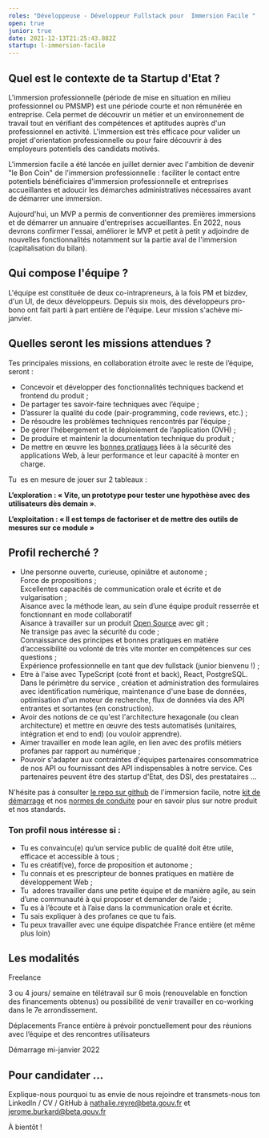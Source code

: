 ```yaml
---
roles: "Développeuse - Développeur Fullstack pour  Immersion Facile "
open: true
junior: true
date: 2021-12-13T21:25:43.882Z
startup: l-immersion-facile
---
```

## Quel est le contexte de ta Startup d'Etat ?

L'immersion professionnelle (période de mise en situation en milieu professionnel  ou PMSMP) est une période courte et non rémunérée en entreprise. Cela permet de découvrir un métier et un environnement de travail tout en vérifiant des compétences et aptitudes auprès d'un professionnel en activité.  L'immersion est  très efficace pour valider un projet d'orientation professionnelle ou  pour faire découvrir à des employeurs potentiels des candidats motivés.  

L'immersion facile a été lancée en juillet dernier avec l'ambition de devenir "le Bon Coin" de l'immersion professionnelle : faciliter le contact entre potentiels bénéficiaires d'immersion professionnelle et entreprises accueillantes et adoucir  les démarches administratives nécessaires avant de démarrer une immersion. 

Aujourd'hui, un MVP a permis de conventionner des premières immersions et de démarrer un annuaire d'entreprises accueillantes. En 2022, nous devrons confirmer l'essai, améliorer le MVP et petit à petit y adjoindre de nouvelles fonctionnalités notamment sur la partie aval de l'immersion (capitalisation du bilan). 

## Qui compose l'équipe ?

L'équipe est constituée de deux co-intrapreneurs, à la fois PM et bizdev, d'un UI, de deux développeurs. Depuis  six mois, des développeurs pro-bono ont fait parti à part entière de l'équipe. Leur mission s'achève mi-janvier. 

## Quelles seront les missions attendues ?

Tes principales missions, en collaboration étroite avec le reste de l’équipe, seront :

* Concevoir et développer des fonctionnalités techniques backend et frontend du produit ;
* De partager tes savoir-faire techniques avec l’équipe  ;
* D’assurer la qualité du code  (pair-programming, code reviews, etc.) ;
* De résoudre les problèmes techniques rencontrés par l’équipe ;
* De gérer l’hébergement et le déploiement de l’application (OVH) ;
* De produire et maintenir la documentation technique du produit ;
* De mettre en œuvre les [bonnes pratiques](https://doc.incubateur.net/communaute/gerer-sa-startup-detat-ou-de-territoires-au-quotidien/la-vie-dune-se/construction/kit-de-demarrage) liées à la sécurité des applications Web, à leur performance et leur capacité à monter en charge.

Tu  es en mesure de jouer sur 2 tableaux :

**L’exploration : « Vite, un prototype pour tester une hypothèse avec des utilisateurs dès demain »**.

**L’exploitation : « Il est temps de factoriser et de mettre des outils de mesures sur ce module »**

## Profil recherché ?

* Une personne ouverte, curieuse,  opiniâtre et autonome ;\
  Force de propositions ;\
  Excellentes capacités de communication orale et écrite et de vulgarisation ;\
  Aisance avec la méthode lean, au sein d’une équipe produit resserrée et fonctionnant en mode collaboratif \
  Aisance à travailler sur un produit [Open Source](https://github.com/MTES-MCT/acceslibre) avec git ;\
  Ne transige pas avec la sécurité du code ;\
  Connaissance des principes et bonnes pratiques en matière d’accessibilité  ou volonté de très vite monter en compétences sur ces questions ;\
  Expérience professionnelle en tant que dev fullstack (junior bienvenu !) ;
* Etre à l'aise avec TypeScript (coté front et back), React, PostgreSQL. Dans le  périmètre du service ,  création et administration des formulaires avec identification numérique, maintenance d'une base de données, optimisation d'un moteur de recherche, flux de données via des API entrantes et sortantes (en construction).
* Avoir des notions de ce qu'est l'architecture hexagonale (ou clean architecture) et  mettre en œuvre des tests automatisés (unitaires, intégration et end to end)  (ou vouloir apprendre).
* Aimer travailler en mode lean agile, en lien avec des profils métiers profanes par rapport au numérique ;
* Pouvoir s'adapter aux contraintes d'équipes partenaires consommatrice de nos API ou fournissant des API indispensables à notre service. Ces partenaires peuvent être des startup d'Etat, des DSI, des prestataires ...

N'hésite pas à consulter  [le repo sur github](https://github.com/betagouv/l-immersion-facile) de l'immersion facile, notre [kit de démarrage](https://doc.incubateur.net/communaute/gerer-sa-startup-detat-ou-de-territoires-au-quotidien/la-vie-dune-se/construction/kit-de-demarrage) et nos [normes de conduite](https://doc.incubateur.net/communaute/travailler-a-beta-gouv/culture/normes-de-conduite) pour en savoir plus sur  notre produit et nos standards.

### Ton profil nous intéresse si :

* Tu es convaincu(e) qu’un service public de qualité doit être utile, efficace et accessible à tous ;
* Tu es créatif(ve), force de proposition et autonome ;
* Tu connais et es prescripteur de bonnes pratiques en matière de développement Web ;
* Tu  adores travailler dans une petite équipe et de manière agile, au sein d’une communauté à qui proposer et demander de l’aide ;
* Tu es à l’écoute et à l’aise dans la communication orale et écrite.
* Tu sais expliquer à des profanes ce que tu fais. 
* Tu peux travailler avec une équipe dispatchée France entière (et même plus loin)

## Les modalités

Freelance

3 ou 4 jours/ semaine en télétravail sur 6 mois (renouvelable en fonction des financements obtenus) ou possibilité de venir travailler en co-working dans le 7e arrondissement. 

Déplacements France entière à prévoir ponctuellement pour des réunions avec l’équipe et des rencontres utilisateurs 

Démarrage mi-janvier 2022 

## Pour candidater ...

Explique-nous pourquoi tu as envie de nous rejoindre et transmets-nous ton LinkedIn / CV / GitHub à [nathalie.reyre@beta.gouv.fr](mailto:nathalie.reyre@beta.gouv.fr) et [jerome.burkard@beta.gouv.fr](mailto:jerome.burkard@beta.gouv.fr) 

À bientôt !